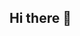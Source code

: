## Hi there 👋
<!--
**Nomad1nk/nomad1nk** is a ✨ _special_ ✨ repository because its `README.md` (this file) appears on your GitHub profile.


- 🔭 I’m currently working on Self-Improvement
- 🌱 I’m currently learning Full-Stack Development
- 💬 Ask me about ... nothing
- 📫 How to reach me: ... maybe IG?
-->
